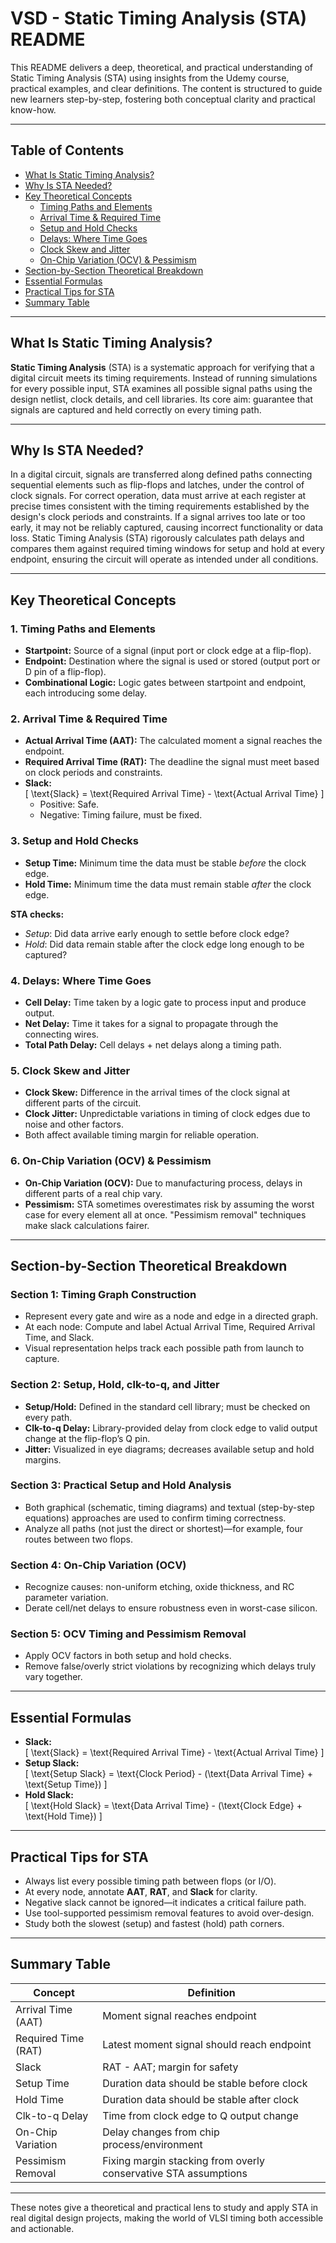 # VSD - Static Timing Analysis (STA) README

This README delivers a deep, theoretical, and practical understanding of Static Timing Analysis (STA) using insights from the Udemy course, practical examples, and clear definitions. The content is structured to guide new learners step-by-step, fostering both conceptual clarity and practical know-how.

---

## Table of Contents

- [What Is Static Timing Analysis?](#what-is-static-timing-analysis)
- [Why Is STA Needed?](#why-is-sta-needed)
- [Key Theoretical Concepts](#key-theoretical-concepts)
  - [Timing Paths and Elements](#1-timing-paths-and-elements)
  - [Arrival Time & Required Time](#2-arrival-time--required-time)
  - [Setup and Hold Checks](#3-setup-and-hold-checks)
  - [Delays: Where Time Goes](#4-delays-where-time-goes)
  - [Clock Skew and Jitter](#5-clock-skew-and-jitter)
  - [On-Chip Variation (OCV) & Pessimism](#6-on-chip-variation-ocv--pessimism)
- [Section-by-Section Theoretical Breakdown](#section-by-section-theoretical-breakdown)
- [Essential Formulas](#essential-formulas)
- [Practical Tips for STA](#practical-tips-for-sta)
- [Summary Table](#summary-table)
---

## What Is Static Timing Analysis?

**Static Timing Analysis** (STA) is a systematic approach for verifying that a digital circuit meets its timing requirements. Instead of running simulations for every possible input, STA examines all possible signal paths using the design netlist, clock details, and cell libraries. Its core aim: guarantee that signals are captured and held correctly on every timing path.

---

## Why Is STA Needed?

In a digital circuit, signals are transferred along defined paths connecting sequential elements such as flip-flops and latches, under the control of clock signals. For correct operation, data must arrive at each register at precise times consistent with the timing requirements established by the design's clock periods and constraints. If a signal arrives too late or too early, it may not be reliably captured, causing incorrect functionality or data loss. Static Timing Analysis (STA) rigorously calculates path delays and compares them against required timing windows for setup and hold at every endpoint, ensuring the circuit will operate as intended under all conditions.

---

## Key Theoretical Concepts

### 1. Timing Paths and Elements

- **Startpoint:** Source of a signal (input port or clock edge at a flip-flop).
- **Endpoint:** Destination where the signal is used or stored (output port or D pin of a flip-flop).
- **Combinational Logic:** Logic gates between startpoint and endpoint, each introducing some delay.

### 2. Arrival Time & Required Time

- **Actual Arrival Time (AAT):** The calculated moment a signal reaches the endpoint.
- **Required Arrival Time (RAT):** The deadline the signal must meet based on clock periods and constraints.
- **Slack:**  
  \[
  \text{Slack} = \text{Required Arrival Time} - \text{Actual Arrival Time}
  \]
  - Positive: Safe.
  - Negative: Timing failure, must be fixed.

### 3. Setup and Hold Checks

- **Setup Time:** Minimum time the data must be stable *before* the clock edge.
- **Hold Time:** Minimum time the data must remain stable *after* the clock edge.

**STA checks:**
- *Setup*: Did data arrive early enough to settle before clock edge?
- *Hold*: Did data remain stable after the clock edge long enough to be captured?

### 4. Delays: Where Time Goes

- **Cell Delay:** Time taken by a logic gate to process input and produce output.
- **Net Delay:** Time it takes for a signal to propagate through the connecting wires.
- **Total Path Delay:** Cell delays + net delays along a timing path.

### 5. Clock Skew and Jitter

- **Clock Skew:** Difference in the arrival times of the clock signal at different parts of the circuit.
- **Clock Jitter:** Unpredictable variations in timing of clock edges due to noise and other factors.
- Both affect available timing margin for reliable operation.

### 6. On-Chip Variation (OCV) & Pessimism

- **On-Chip Variation (OCV):** Due to manufacturing process, delays in different parts of a real chip vary.
- **Pessimism:** STA sometimes overestimates risk by assuming the worst case for every element all at once. "Pessimism removal" techniques make slack calculations fairer.

---

## Section-by-Section Theoretical Breakdown

### Section 1: Timing Graph Construction

- Represent every gate and wire as a node and edge in a directed graph.
- At each node: Compute and label Actual Arrival Time, Required Arrival Time, and Slack.
- Visual representation helps track each possible path from launch to capture.

### Section 2: Setup, Hold, clk-to-q, and Jitter

- **Setup/Hold:** Defined in the standard cell library; must be checked on every path.
- **Clk-to-q Delay:** Library-provided delay from clock edge to valid output change at the flip-flop’s Q pin.
- **Jitter:** Visualized in eye diagrams; decreases available setup and hold margins.

### Section 3: Practical Setup and Hold Analysis

- Both graphical (schematic, timing diagrams) and textual (step-by-step equations) approaches are used to confirm timing correctness.
- Analyze all paths (not just the direct or shortest)—for example, four routes between two flops.

### Section 4: On-Chip Variation (OCV)

- Recognize causes: non-uniform etching, oxide thickness, and RC parameter variation.
- Derate cell/net delays to ensure robustness even in worst-case silicon.

### Section 5: OCV Timing and Pessimism Removal

- Apply OCV factors in both setup and hold checks.
- Remove false/overly strict violations by recognizing which delays truly vary together.

---

## Essential Formulas

- **Slack:**  
  \[
    \text{Slack} = \text{Required Arrival Time} - \text{Actual Arrival Time}
  \]
- **Setup Slack:**  
  \[
    \text{Setup Slack} = \text{Clock Period} - (\text{Data Arrival Time} + \text{Setup Time})
  \]
- **Hold Slack:**  
  \[
    \text{Hold Slack} = \text{Data Arrival Time} - (\text{Clock Edge} + \text{Hold Time})
  \]

---

## Practical Tips for STA

- Always list every possible timing path between flops (or I/O).
- At every node, annotate **AAT**, **RAT**, and **Slack** for clarity.
- Negative slack cannot be ignored—it indicates a critical failure path.
- Use tool-supported pessimism removal features to avoid over-design.
- Study both the slowest (setup) and fastest (hold) path corners.

---

## Summary Table

| Concept             | Definition                                                                             |
|---------------------|----------------------------------------------------------------------------------------|
| Arrival Time (AAT)  | Moment signal reaches endpoint                                                         |
| Required Time (RAT) | Latest moment signal should reach endpoint                                             |
| Slack               | RAT - AAT; margin for safety                                                           |
| Setup Time          | Duration data should be stable before clock                                            |
| Hold Time           | Duration data should be stable after clock                                             |
| Clk-to-q Delay      | Time from clock edge to Q output change                                                |
| On-Chip Variation   | Delay changes from chip process/environment                                            |
| Pessimism Removal   | Fixing margin stacking from overly conservative STA assumptions                        |

---

These notes give a theoretical and practical lens to study and apply STA in real digital design projects, making the world of VLSI timing both accessible and actionable.
